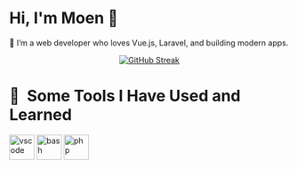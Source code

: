 # Hi, I'm Moen 👋

🚀 I’m a web developer who loves Vue.js, Laravel, and building modern apps.

<center>
<a href="https://git.io/streak-stats"><img src="https://streak-stats.demolab.com?user=MOEN-ERAK&hide_border=true" alt="GitHub Streak" /></a>
</center>


<h1> 🚀 &nbsp;Some Tools I Have Used and Learned</h1>
<p align="left">
<img src="https://cdn.jsdelivr.net/gh/devicons/devicon/icons/vscode/vscode-original.svg" alt="vscode" width="45" height="45"/>
<img src="https://cdn.jsdelivr.net/gh/devicons/devicon/icons/bash/bash-original.svg" alt="bash" width="45" height="45"/>
<img src="https://cdn.jsdelivr.net/gh/devicons/devicon/icons/php/php-original.svg" alt="php" width="45" height="45"/>
</p>
